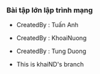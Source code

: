 ### Bài tập lớn lập trình mạng

- CreatedBy : Tuấn Anh
- CreatedBy : KhoaiNuong
- CreatedBy : Tung Duong


- This is khaiND's branch
